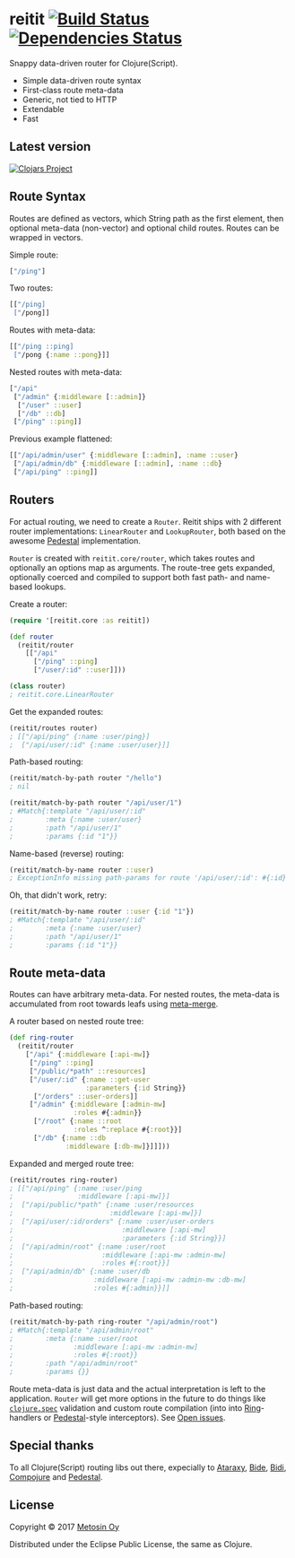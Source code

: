 # reitit [![Build Status](https://travis-ci.org/metosin/reitit.svg?branch=master)](https://travis-ci.org/metosin/reitit) [![Dependencies Status](https://jarkeeper.com/metosin/reitit/status.svg)](https://jarkeeper.com/metosin/reitit)

Snappy data-driven router for Clojure(Script).

* Simple data-driven route syntax
* First-class route meta-data
* Generic, not tied to HTTP
* Extendable
* Fast

## Latest version

[![Clojars Project](http://clojars.org/metosin/reitit/latest-version.svg)](http://clojars.org/metosin/reitit)

## Route Syntax

Routes are defined as vectors, which String path as the first element, then optional meta-data (non-vector) and optional child routes. Routes can be wrapped in vectors.

Simple route:

```clj
["/ping"]
```

Two routes:

```clj
[["/ping]
 ["/pong]]
```

Routes with meta-data:

```clj
[["/ping ::ping]
 ["/pong {:name ::pong}]]
```

Nested routes with meta-data:

```clj
["/api"
 ["/admin" {:middleware [::admin]}
  ["/user" ::user]
  ["/db" ::db]
 ["/ping" ::ping]]
```

Previous example flattened:

```clj
[["/api/admin/user" {:middleware [::admin], :name ::user}
 ["/api/admin/db" {:middleware [::admin], :name ::db}
 ["/api/ping" ::ping]]
```

## Routers

For actual routing, we need to create a `Router`. Reitit ships with 2 different router implementations: `LinearRouter` and `LookupRouter`, both based on the awesome [Pedestal](https://github.com/pedestal/pedestal/tree/master/route) implementation.

`Router` is created with `reitit.core/router`, which takes routes and optionally an options map as arguments. The route-tree gets expanded, optionally coerced and compiled to support both fast path- and name-based lookups.

Create a router:

```clj
(require '[reitit.core :as reitit])

(def router
  (reitit/router
    [["/api"
      ["/ping" ::ping]
      ["/user/:id" ::user]]))

(class router)
; reitit.core.LinearRouter
```

Get the expanded routes:

```clj
(reitit/routes router)
; [["/api/ping" {:name :user/ping}]
;  ["/api/user/:id" {:name :user/user}]]
```

Path-based routing:

```clj
(reitit/match-by-path router "/hello")
; nil

(reitit/match-by-path router "/api/user/1")
; #Match{:template "/api/user/:id"
;        :meta {:name :user/user}
;        :path "/api/user/1"
;        :params {:id "1"}}
```

Name-based (reverse) routing:

```clj
(reitit/match-by-name router ::user)
; ExceptionInfo missing path-params for route '/api/user/:id': #{:id}
```

Oh, that didn't work, retry:

```clj
(reitit/match-by-name router ::user {:id "1"})
; #Match{:template "/api/user/:id"
;        :meta {:name :user/user}
;        :path "/api/user/1"
;        :params {:id "1"}}
```

## Route meta-data

Routes can have arbitrary meta-data. For nested routes, the meta-data is accumulated from root towards leafs using [meta-merge](https://github.com/weavejester/meta-merge).

A router based on nested route tree:

```clj
(def ring-router
  (reitit/router
    ["/api" {:middleware [:api-mw]}
     ["/ping" ::ping]
     ["/public/*path" ::resources]
     ["/user/:id" {:name ::get-user
                   :parameters {:id String}}
      ["/orders" ::user-orders]]
     ["/admin" {:middleware [:admin-mw]
                :roles #{:admin}}
      ["/root" {:name ::root
                :roles ^:replace #{:root}}]
      ["/db" {:name ::db
              :middleware [:db-mw]}]]]))
```

Expanded and merged route tree:

```clj
(reitit/routes ring-router)
; [["/api/ping" {:name :user/ping
;                :middleware [:api-mw]}]
;  ["/api/public/*path" {:name :user/resources
;                        :middleware [:api-mw]}]
;  ["/api/user/:id/orders" {:name :user/user-orders
;                           :middleware [:api-mw]
;                           :parameters {:id String}}]
;  ["/api/admin/root" {:name :user/root
;                      :middleware [:api-mw :admin-mw]
;                      :roles #{:root}}]
;  ["/api/admin/db" {:name :user/db
;                    :middleware [:api-mw :admin-mw :db-mw]
;                    :roles #{:admin}}]]
```

Path-based routing:

```clj
(reitit/match-by-path ring-router "/api/admin/root")
; #Match{:template "/api/admin/root"
;        :meta {:name :user/root
;               :middleware [:api-mw :admin-mw]
;               :roles #{:root}}
;        :path "/api/admin/root"
;        :params {}}
```

Route meta-data is just data and the actual interpretation is left to the application. `Router` will get more options in the future to do things like [`clojure.spec`](https://clojure.org/about/spec) validation and custom route compilation (into into [Ring](https://github.com/ring-clojure/ring)-handlers or [Pedestal](pedestal.io)-style interceptors). See [Open issues](https://github.com/metosin/reitit/issues/).

## Special thanks

To all Clojure(Script) routing libs out there, expecially to
[Ataraxy](https://github.com/weavejester/ataraxy), [Bide](https://github.com/funcool/bide), [Bidi](https://github.com/juxt/bidi), [Compojure](https://github.com/weavejester/compojure) and
[Pedestal](https://github.com/pedestal/pedestal/tree/master/route).

## License

Copyright © 2017 [Metosin Oy](http://www.metosin.fi)

Distributed under the Eclipse Public License, the same as Clojure.
